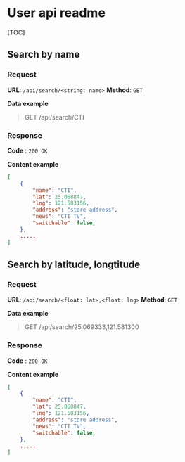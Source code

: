 # User api readme

[TOC]

## Search by name

### Request

**URL**: `/api/search/<string: name>`
**Method**: `GET`

**Data example**

> GET /api/search/CTI

### Response

**Code** : `200 OK`

**Content example**

```json
[
    {
        "name": "CTI",
        "lat": 25.068847, 
        "lng": 121.583156,
        "address": "store address",
        "news": "CTI TV",
        "switchable": false,
    },
    .....
]
```

## Search by latitude, longtitude

### Request

**URL**: `/api/search/<float: lat>,<float: lng>`
**Method**: `GET`

**Data example**

> GET /api/search/25.069333,121.581300

### Response

**Code** : `200 OK`

**Content example**

```json
[
    {
        "name": "CTI",
        "lat": 25.068847, 
        "lng": 121.583156,
        "address": "store address",
        "news": "CTI TV",
        "switchable": false,
    },
    .....
]
```